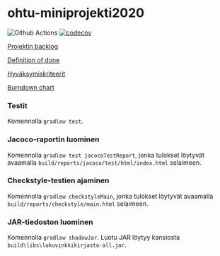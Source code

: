 # ohtu-miniprojekti2020
![Github Actions](https://github.com/lossitomatossi/ohtu-miniprojekti2020/workflows/Java%20CI%20with%20Gradle/badge.svg)
[![codecov](https://codecov.io/gh/lossitomatossi/ohtu-miniprojekti2020/branch/main/graph/badge.svg?token=IDJ0K0GQ94)](https://codecov.io/gh/lossitomatossi/ohtu-miniprojekti2020)

[Projektin backlog](https://github.com/lossitomatossi/ohtu-miniprojekti2020/projects/1)

[Definition of done](documentation/dod.md)

[Hyväksymiskriteerit](https://github.com/lossitomatossi/ohtu-miniprojekti2020/tree/main/src/test/resources/lukuvinkkikirjasto)

[Burndown chart](https://docs.google.com/spreadsheets/d/e/2PACX-1vTmBDwEEIEIljKgVgncTifNyLlCUqedPLnNmPdHPP6vrmpO1Sr8TnvkzvKwMOQGXnKHZeJUL-o2w2K_/pubchart?oid=1130428625&format=image)

### Testit
Komennolla `gradlew test`.

### Jacoco-raportin luominen
Komennolla `gradlew test jacocoTestReport`, jonka tulokset löytyvät avaamalla `build/reports/jacoco/test/html/index.html` selaimeen.

### Checkstyle-testien ajaminen
Komennolla `gradlew checkstyleMain`, jonka tulokset löytyvät avaamalla `build/reports/checkstyle/main.html` selaimeen.

### JAR-tiedoston luominen
Komennolla `gradlew shadowJar`. Luotu JAR löytyy kansiosta `build\libs\lukuvinkkikirjasto-all.jar`.
